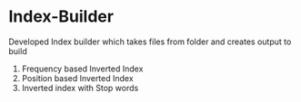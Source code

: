# Index-Builder

Developed Index builder which takes files from folder and creates output to build 
1) Frequency based Inverted Index
2) Position based Inverted Index
3) Inverted index with Stop words

